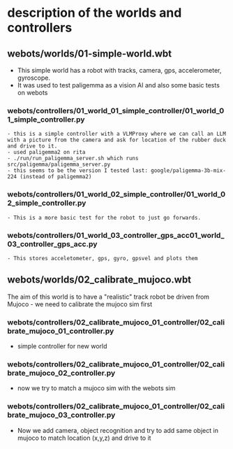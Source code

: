 # description of the worlds and controllers
## webots/worlds/01-simple-world.wbt
  - This simple world has a robot with tracks, camera, gps, accelerometer, gyroscope.
  - It was used to test paligemma as a vision AI and also some basic tests on webots
### webots/controllers/01_world_01_simple_controller/01_world_01_simple_controller.py
    - this is a simple controller with a VLMProxy where we can call an LLM with a picture from the camera and ask for location of the rubber duck and drive to it.
    - used paligemma2 on rita
    - ./run/run_paligemma_server.sh which runs src/paligemma/paligemma_server.py
    - this seems to be the version I tested last: google/paligemma-3b-mix-224 (instead of paligemma2)
 
### webots/controllers/01_world_02_simple_controller/01_world_02_simple_controller.py
    - This is a more basic test for the robot to just go forwards.
### webots/controllers/01_world_03_controller_gps_acc01_world_03_controller_gps_acc.py
    - This stores acceletometer, gps, gyro, gpsvel and plots them

## webots/worlds/02_calibrate_mujoco.wbt
  The aim of this world is to have a "realistic" track robot be driven from Mujoco - we need to calibrate the mujoco sim first
### webots/controllers/02_calibrate_mujoco_01_controller/02_calibrate_mujoco_01_controller.py
- simple controller for new world

### webots/controllers/02_calibrate_mujoco_01_controller/02_calibrate_mujoco_02_controller.py
- now we try to match a mujoco sim with the webots sim

### webots/controllers/02_calibrate_mujoco_01_controller/02_calibrate_mujoco_03_controller.py
- Now we add camera, object recognition and try to add same object in mujoco to match location (x,y,z) and drive to it














  
